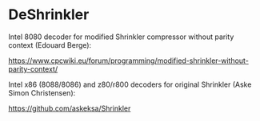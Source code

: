 # DeShrinkler
Intel 8080 decoder for modified Shrinkler compressor without parity context (Edouard Berge):

https://www.cpcwiki.eu/forum/programming/modified-shrinkler-without-parity-context/

Intel x86 (8088/8086) and z80/r800 decoders for original Shrinkler (Aske Simon Christensen):

https://github.com/askeksa/Shrinkler
